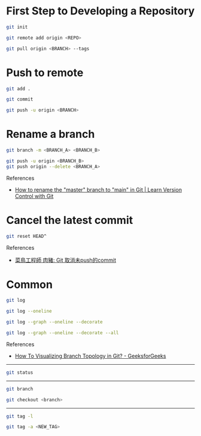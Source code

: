 # First Step to Developing a Repository

```bash
git init
```

```bash
git remote add origin <REPO>
```

```bash
git pull origin <BRANCH> --tags
```

# Push to remote

```bash
git add .
```

```bash
git commit
```

```bash
git push -u origin <BRANCH>
```

# Rename a branch

```bash
git branch -m <BRANCH_A> <BRANCH_B>
```

```bash
git push -u origin <BRANCH_B>
git push origin --delete <BRANCH_A>
```

References
- [How to rename the "master" branch to "main" in Git | Learn Version Control with Git](https://www.git-tower.com/learn/git/faq/git-rename-master-to-main)

# Cancel the latest commit

```bash
git reset HEAD^
```

References
- [菜鳥工程師 肉豬: Git 取消未push的commit](https://matthung0807.blogspot.com/2021/07/git-cancel-last-unpushed-local-commit.html)

# Common

```bash
git log
```

```bash
git log --oneline
```

```bash
git log --graph --oneline --decorate
```

```bash
git log --graph --oneline --decorate --all
```
References
- [How To Visualizing Branch Topology in Git? - GeeksforGeeks](https://www.geeksforgeeks.org/git/how-to-visualizing-branch-topology-in-git/?utm_source=chatgpt.com)


---

```bash
git status
```

---

```bash
git branch
```

```bash
git checkout <branch>
```

---

```bash
git tag -l
```

```bash
git tag -a <NEW_TAG>
```